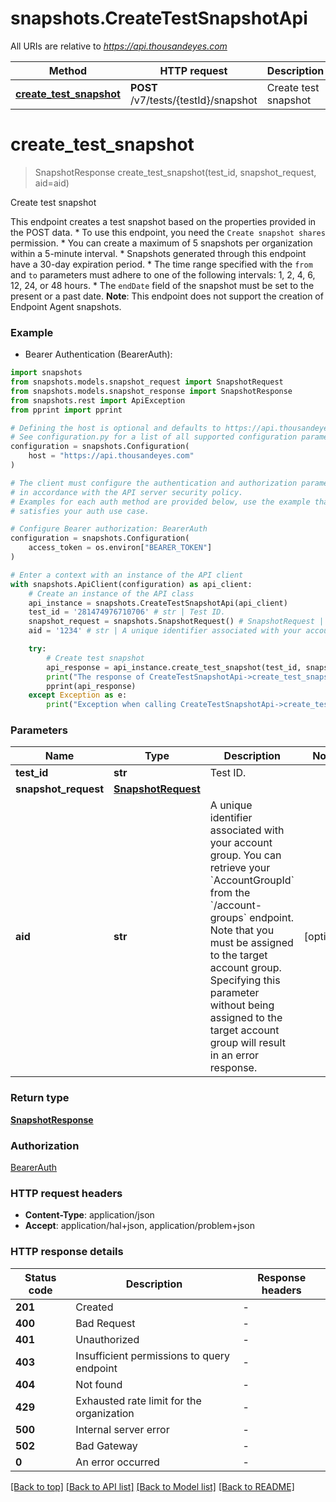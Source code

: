 # snapshots.CreateTestSnapshotApi

All URIs are relative to *https://api.thousandeyes.com*

Method | HTTP request | Description
------------- | ------------- | -------------
[**create_test_snapshot**](CreateTestSnapshotApi.md#create_test_snapshot) | **POST** /v7/tests/{testId}/snapshot | Create test snapshot


# **create_test_snapshot**
> SnapshotResponse create_test_snapshot(test_id, snapshot_request, aid=aid)

Create test snapshot

This endpoint creates a test snapshot based on the properties provided in the POST data.  * To use this endpoint, you need the `Create snapshot shares` permission. * You can create a maximum of 5 snapshots per organization within a 5-minute interval. * Snapshots generated through this endpoint have a 30-day expiration period. * The time range specified with the `from` and `to` parameters must adhere to one of the following intervals: 1, 2, 4, 6, 12, 24, or 48 hours. * The `endDate` field of the snapshot must be set to the present or a past date.  **Note**: This endpoint does not support the creation of Endpoint Agent snapshots. 

### Example

* Bearer Authentication (BearerAuth):

```python
import snapshots
from snapshots.models.snapshot_request import SnapshotRequest
from snapshots.models.snapshot_response import SnapshotResponse
from snapshots.rest import ApiException
from pprint import pprint

# Defining the host is optional and defaults to https://api.thousandeyes.com
# See configuration.py for a list of all supported configuration parameters.
configuration = snapshots.Configuration(
    host = "https://api.thousandeyes.com"
)

# The client must configure the authentication and authorization parameters
# in accordance with the API server security policy.
# Examples for each auth method are provided below, use the example that
# satisfies your auth use case.

# Configure Bearer authorization: BearerAuth
configuration = snapshots.Configuration(
    access_token = os.environ["BEARER_TOKEN"]
)

# Enter a context with an instance of the API client
with snapshots.ApiClient(configuration) as api_client:
    # Create an instance of the API class
    api_instance = snapshots.CreateTestSnapshotApi(api_client)
    test_id = '281474976710706' # str | Test ID.
    snapshot_request = snapshots.SnapshotRequest() # SnapshotRequest | 
    aid = '1234' # str | A unique identifier associated with your account group. You can retrieve your `AccountGroupId` from the `/account-groups` endpoint. Note that you must be assigned to the target account group. Specifying this parameter without being assigned to the target account group will result in an error response. (optional)

    try:
        # Create test snapshot
        api_response = api_instance.create_test_snapshot(test_id, snapshot_request, aid=aid)
        print("The response of CreateTestSnapshotApi->create_test_snapshot:\n")
        pprint(api_response)
    except Exception as e:
        print("Exception when calling CreateTestSnapshotApi->create_test_snapshot: %s\n" % e)
```



### Parameters


Name | Type | Description  | Notes
------------- | ------------- | ------------- | -------------
 **test_id** | **str**| Test ID. | 
 **snapshot_request** | [**SnapshotRequest**](SnapshotRequest.md)|  | 
 **aid** | **str**| A unique identifier associated with your account group. You can retrieve your &#x60;AccountGroupId&#x60; from the &#x60;/account-groups&#x60; endpoint. Note that you must be assigned to the target account group. Specifying this parameter without being assigned to the target account group will result in an error response. | [optional] 

### Return type

[**SnapshotResponse**](SnapshotResponse.md)

### Authorization

[BearerAuth](../README.md#BearerAuth)

### HTTP request headers

 - **Content-Type**: application/json
 - **Accept**: application/hal+json, application/problem+json

### HTTP response details

| Status code | Description | Response headers |
|-------------|-------------|------------------|
**201** | Created |  -  |
**400** | Bad Request |  -  |
**401** | Unauthorized |  -  |
**403** | Insufficient permissions to query endpoint |  -  |
**404** | Not found |  -  |
**429** | Exhausted rate limit for the organization |  -  |
**500** | Internal server error |  -  |
**502** | Bad Gateway |  -  |
**0** | An error occurred |  -  |

[[Back to top]](#) [[Back to API list]](../README.md#documentation-for-api-endpoints) [[Back to Model list]](../README.md#documentation-for-models) [[Back to README]](../README.md)

